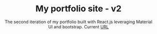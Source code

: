 <h1 align="center">
  My portfolio site - v2
</h1>
<p align="center">
  The second iteration of my portfolio built with React.js leveraging Material UI and bootstrap.
  Current <a href="https://illustrious-pegasus-16f405.netlify.app/" target="_blank"> URL </a>
</p>
